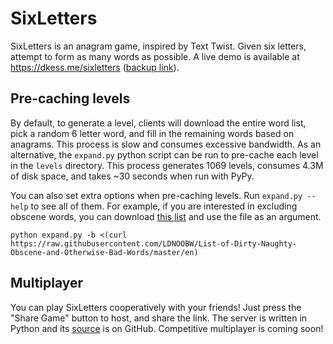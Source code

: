 # SixLetters
SixLetters is an anagram game, inspired by Text Twist. Given six letters,
attempt to form as many words as possible.  A live demo is available at
https://dkess.me/sixletters ([backup link](https://www.ocf.berkeley.edu/~dkessler/sixletters/)).

## Pre-caching levels
By default, to generate a level, clients will download the entire word list, pick a random 6 letter word, and fill in the remaining words based on anagrams. This process is slow and consumes excessive bandwidth. As an alternative, the `expand.py` python script can be run to pre-cache each level in the `levels` directory. This process generates 1069 levels, consumes 4.3M of disk space, and takes ~30 seconds when run with PyPy.

You can also set extra options when pre-caching levels. Run `expand.py --help` to see all of them. For example, if you are interested in excluding obscene words, you can download [this list](https://github.com/LDNOOBW/List-of-Dirty-Naughty-Obscene-and-Otherwise-Bad-Words/blob/master/en) and use the file as an argument.

```
python expand.py -b <(curl https://raw.githubusercontent.com/LDNOOBW/List-of-Dirty-Naughty-Obscene-and-Otherwise-Bad-Words/master/en)
```


## Multiplayer
You can play SixLetters cooperatively with your friends! Just press the "Share Game" button to host, and share the link. The server is written in Python and its [source](https://github.com/dkess/sl_gameserver) is on GitHub. Competitive multiplayer is coming soon!
